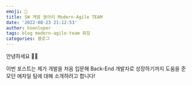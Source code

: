 ```yaml
---
emoji: 🧢
title: SW 개발 동아리 Modern-Agile TEAM
date: '2022-08-23 21:12:53'
author: hoonloper
tags: blog modern-agile-team 회장
categories: 블로그
---
```


안녕하세요 👋🏻

이번 포스트는 제가 개발을 처음 입문해 Back-End 개발자로 성장하기까지 도움을 준 모던 애자일 팀에 대해 소개하려고 합니다!
